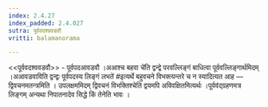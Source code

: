 ```yaml
---
index: 2.4.27
index_padded: 2.4.027
sutra: पूर्ववदश्ववडवौ
vritti: balamanorama

---
```

<<पूर्ववदश्ववडवौ>> - पूर्वपदआवडवौ ।अआश्च बहवा चे॑ति द्वन्द्वे परवल्लिङ्गं बाधित्वा पूर्ववल्लिङ्गार्थमिदम् ।अआवडवाविति द्वन्द्वः पूर्वपदस्य लिङ्गं लभते॑ #इत्यर्थे बहुवचने विभक्त्यन्तरे च न स्यादित्यत आह — द्विवचनमतन्त्रमिति । उपलक्षममिदम् द्विवचनं विभक्तिश्चेति द्वयमपि अविवक्षितमित्यर्थः ।पूर्वव॑द्ग्रहणमत्र लिङ्गम् अन्यथा निपातनादेव सिद्धे किं तेनेति भावः । 